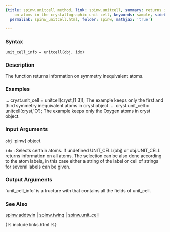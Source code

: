 ```yaml
---
{title: spinw.unitcell method, link: spinw.unitcell, summary: returns information
    on atoms in the crystallographic unit cell, keywords: sample, sidebar: sw_sidebar,
  permalink: spinw_unitcell.html, folder: spinw, mathjax: 'true'}

---
```


### Syntax

`unit_cell_info = unitcell(obj, idx)`

### Description

The function returns information on symmetry inequivalent atoms. 
 

### Examples

...
cryst.unit_cell = unitcell(cryst,[1 3]);
The example keeps only the first and third symmetry inequivalent atoms in
cryst object.
...
cryst.unit_cell = unitcell(cryst,'O');
The example keeps only the Oxygen atoms in cryst object.

### Input Arguments

`obj`
:pinw] object.

`idx`
:    Selects certain atoms. If undefined UNIT_CELL(obj) or
     obj.UNIT_CELL returns information on all atoms. The selection
     can be also done according to the atom labels, in this case
     either a string of the label or cell of strings for several
     labels can be given.

### Output Arguments

'unit_cell_info' is a tructure with that contains all the fields of
unit_cell.

### See Also

[spinw.addtwin](spinw_addtwin.html) \| [spinw.twinq](spinw_twinq.html) \| [spinw.unit_cell](spinw_unit_cell.html)

{% include links.html %}
